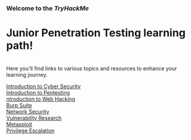 ### Welcome to the *TryHackMe* <br>
# Junior Penetration Testing learning path! 
<br>
Here you'll find links to various topics and resources to enhance your learning journey.
<br>

[Introduction to Cyber Security]()<br>
[Introduction to Pentesting]()<br>
[ntroduction to Web Hacking]()<br>
[Burp Suite]()<br>
[Network Security]()<br>
[Vulnerability Research]()<br>
[Metasploit]()<br>
[Privilege Escalation]()<br>
